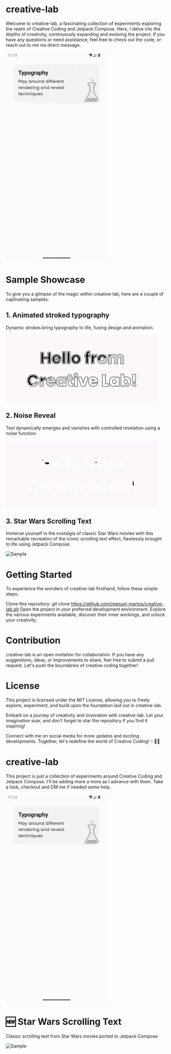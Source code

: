 # creative-lab
Welcome to creative-lab, a fascinating collection of experiments exploring the realm of Creative Coding and Jetpack Compose. Here, I delve into the depths of creativity, continuously expanding and evolving the project. If you have any questions or need assistance, feel free to check out the code, or reach out to me via direct message.

![Sample](img/creative-lab.gif)

# Sample Showcase
To give you a glimpse of the magic within creative-lab, here are a couple of captivating samples:

## 1. Animated stroked typography
Dynamic strokes bring typography to life, fusing design and animation.

![Sample](img/stroke-animation.gif) 

## 2. Noise Reveal
Text dynamically emerges and vanishes with controlled revelation using a noise function.

![Sample](img/noisy-reveal.gif) 


## 3. Star Wars Scrolling Text
Immerse yourself in the nostalgia of classic Star Wars movies with this remarkable recreation of the iconic scrolling text effect, flawlessly brought to life using Jetpack Compose.

![Sample](img/star-wars-effect.gif) 

# Getting Started
To experience the wonders of creative-lab firsthand, follow these simple steps:

Clone this repository: git clone https://github.com/manuel-martos/creative-lab.git
Open the project in your preferred development environment.
Explore the various experiments available, discover their inner workings, and unlock your creativity.

# Contribution
creative-lab is an open invitation for collaboration. If you have any suggestions, ideas, or improvements to share, feel free to submit a pull request. Let's push the boundaries of creative coding together!

# License
This project is licensed under the MIT License, allowing you to freely explore, experiment, and build upon the foundation laid out in creative-lab.

Embark on a journey of creativity and innovation with creative-lab. Let your imagination soar, and don't forget to star the repository if you find it inspiring!

Connect with me on social media for more updates and exciting developments. Together, let's redefine the world of Creative Coding! ✨🎨🚀


# creative-lab

This project is just a collection of experiments around Creative Coding and Jetpack Compose. I'll be adding more a more as I advance with them. Take a look, checkout and DM me if needed some help.

![Sample](img/creative-lab.gif)

# 🆕 Star Wars Scrolling Text

Classic scrolling text from Star Wars movies ported to Jetpack Compose

![Sample](img/star-wars-effect.gif) 
